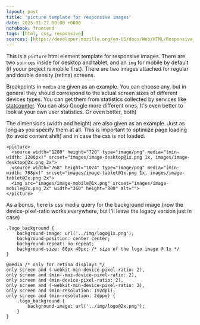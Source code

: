 ```yaml
---
layout: post
title: 'picture template for responsive images'
date: 2025-01-27 00:00 +0000
notebook: frontend
tags: [html, css, responsive]
sources: [https://developer.mozilla.org/en-US/docs/Web/HTML/Responsive_images]
---
```

This is a `picture` html element template for responsive images. There are two `sources` inside for desktop and tablet, and an `img` for mobile by default (if yoour project is mobile first). There are two images attached for regular and double density (retina) screens.

Breakpoints in `media` are given as an example. You can choose any, but in general they should correspond to the actual screen sizes of different devices types. You can get them from statistics collected by services like [statcounter](http://gs.statcounter.com/screen-resolution-stats#yearly-2024-2025-bar ). You can also Google more different ones. It's even better to look at your own user statistics. Or even better, both)

The dimensions (width and height) are also given as an example. Just as long as you specify them at all. This is important to optimize page loading (to avoid content shift) and in case the css is not loaded.

```
<picture>
  <source width="1280" height="720" type="image/png" media="(min-width: 1280px)" srcset="images/image-desktop@1x.png 1x, images/image-desktop@2x.png 2x">
  <source width="768" height="1024" type="image/png" media="(min-width: 768px)" srcset="images/image-tablet@1x.png 1x, images/image-tablet@2x.png 2x">
  <img src="images/image-mobile@1x.png" srcset="images/image-mobile@2x.png 2x" width="360" height="800" alt="">
</picture>
```

As a bonus, here is css media query for the background image (now the device-pixel-ratio works everywhere, but I'll leave the legacy version just in case)

```
.logo_background {
    background-image: url('../img/logo@1x.png');
    background-position: center center;
    background-repeat: no-repeat;
    background-size: 80px 40px; /* size of the logo image @ 1x */
}

@media /* only for retina displays */
only screen and (-webkit-min-device-pixel-ratio: 2),
only screen and (min--moz-device-pixel-ratio: 2),
only screen and (min-device-pixel-ratio: 2),
only screen and (-webkit-min-device-pixel-ratio: 2),
only screen and (min-resolution: 192dpi),
only screen and (min-resolution: 2dppx) {
    .logo_background {
        background-image: url('../img/logo@2x.png');
    }
}
```